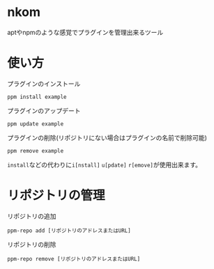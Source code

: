 # nkom
aptやnpmのような感覚でプラグインを管理出来るツール
# 使い方
プラグインのインストール
```
ppm install example
```
プラグインのアップデート
```
ppm update example
```
プラグインの削除(リポジトリにない場合はプラグインの名前で削除可能)
```
ppm remove example
```
```install```などの代わりに```i[nstall]``` ```u[pdate]``` ```r[emove]```が使用出来ます。
# リポジトリの管理
リポジトリの追加
```
ppm-repo add [リポジトリのアドレスまたはURL]
```
リポジトリの削除
```
ppm-repo remove [リポジトリのアドレスまたはURL]
```
